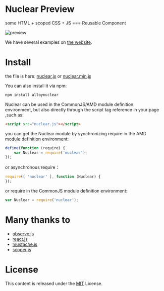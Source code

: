 # Nuclear Preview

some HTML + scoped CSS + JS  ===  Reusable Component

![preview](http://alloyteam.github.io/Nuclear/img/guide.png)

We have several examples on [the website](http://alloyteam.github.io/Nuclear/).



# Install

the file is  here: [nuclear.js](https://raw.githubusercontent.com/AlloyTeam/Nuclear/master/dist/nuclear.js) or [nuclear.min.js](https://raw.githubusercontent.com/AlloyTeam/Nuclear/master/dist/nuclear.min.js)

You can also install it via npm:

```html
npm install alloynuclear
```

Nuclear can be used in the CommonJS/AMD module definition environment, but also directly through the script tag reference in your page ,such as:

```html
<script src="nuclear.js"></script>
```

you can get the Nuclear module by synchronizing require in the AMD module definition environment:

```javascript
define(function (require) {
    var Nuclear = require('nuclear');
});
```

or asynchronous require：

```javascript
require([ 'nuclear' ], function (Nuclear) {
});
```

or  require in the CommonJS module definition environment:

```javascript
var Nuclear = require('nuclear');
```

# Many thanks to
* [observe.js](https://github.com/kmdjs/observejs)
* [react.js](http://facebook.github.io/react/) 
* [mustache.js](https://github.com/janl/mustache.js) 
* [scoper.js](https://github.com/thomaspark/scoper) 

# License
This content is released under the [MIT](http://opensource.org/licenses/MIT) License.
